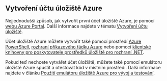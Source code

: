 ## <a name="create-an-azure-storage-account"></a>Vytvoření účtu úložiště Azure
Nejjednodušší způsob, jak vytvořit první účet úložiště Azure, je pomocí [webu Azure Portal](https://portal.azure.com). Další informace najdete v tématu [Vytvoření účtu úložiště](../articles/storage/storage-create-storage-account.md#create-a-storage-account).

Účet úložiště Azure můžete vytvořit také pomocí prostředí [Azure PowerShell](../articles/storage/storage-powershell-guide-full.md), [rozhraní příkazového řádku Azure](../articles/storage/storage-azure-cli.md) nebo pomocí [klientské knihovny pro poskytovatele prostředků úložiště pro rozhraní .NET](/dotnet/api/microsoft.azure.management.storage).

Pokud teď nechcete vytvářet účet úložiště, můžete také pomocí emulátoru úložiště Azure spustit a otestovat kód v místním prostředí. Další informace najdete v článku [Použití emulátoru úložiště Azure pro vývoj a testování](../articles/storage/storage-use-emulator.md).

